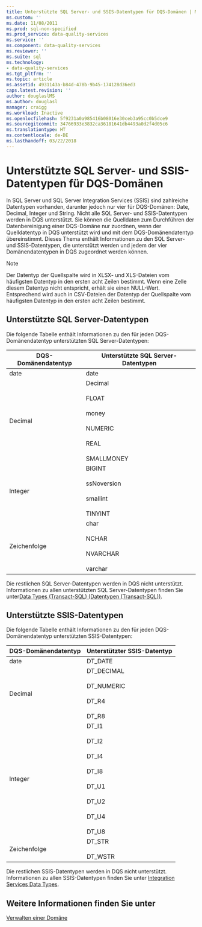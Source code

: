 ```yaml
---
title: Unterstützte SQL Server- und SSIS-Datentypen für DQS-Domänen | Microsoft-Dokumentation
ms.custom: ''
ms.date: 11/08/2011
ms.prod: sql-non-specified
ms.prod_service: data-quality-services
ms.service: ''
ms.component: data-quality-services
ms.reviewer: ''
ms.suite: sql
ms.technology:
- data-quality-services
ms.tgt_pltfrm: ''
ms.topic: article
ms.assetid: 4931143a-b84d-478b-9b45-174128d36ed3
caps.latest.revision: ''
author: douglaslMS
ms.author: douglasl
manager: craigg
ms.workload: Inactive
ms.openlocfilehash: 5f9231a0a985416b08016e30ceb3a95cc0b5dce9
ms.sourcegitcommit: 34766933e3832ca36181641db4493a0d2f4d05c6
ms.translationtype: HT
ms.contentlocale: de-DE
ms.lasthandoff: 03/22/2018
---
```

# <a name="supported-sql-server-and-ssis-data-types-for-dqs-domains"></a>Unterstützte SQL Server- und SSIS-Datentypen für DQS-Domänen
  In SQL Server und SQL Server Integration Services (SSIS) sind zahlreiche Datentypen vorhanden, darunter jedoch nur vier für DQS-Domänen: Date, Decimal, Integer und String. Nicht alle SQL Server- und SSIS-Datentypen werden in DQS unterstützt. Sie können die Quelldaten zum Durchführen der Datenbereinigung einer DQS-Domäne nur zuordnen, wenn der Quelldatentyp in DQS unterstützt wird und mit dem DQS-Domänendatentyp übereinstimmt. Dieses Thema enthält Informationen zu den SQL Server- und SSIS-Datentypen, die unterstützt werden und jedem der vier Domänendatentypen in DQS zugeordnet werden können.  
  
> [!NOTE]  
>  Der Datentyp der Quellspalte wird in XLSX- und XLS-Dateien vom häufigsten Datentyp in den ersten acht Zeilen bestimmt. Wenn eine Zelle diesem Datentyp nicht entspricht, erhält sie einen NULL-Wert. Entsprechend wird auch in CSV-Dateien der Datentyp der Quellspalte vom häufigsten Datentyp in den ersten acht Zeilen bestimmt.  
  
##  <a name="SQLServer"></a> Unterstützte SQL Server-Datentypen  
 Die folgende Tabelle enthält Informationen zu den für jeden DQS-Domänendatentyp unterstützten SQL Server-Datentypen:  
  
|DQS-Domänendatentyp|Unterstützte SQL Server-Datentypen|  
|--------------------------|------------------------------------|  
|date|date|  
|Decimal|Decimal<br /><br /> FLOAT<br /><br /> money<br /><br /> NUMERIC<br /><br /> REAL<br /><br /> SMALLMONEY|  
|Integer|BIGINT<br /><br /> ssNoversion<br /><br /> smallint<br /><br /> TINYINT|  
|Zeichenfolge|char<br /><br /> NCHAR<br /><br /> NVARCHAR<br /><br /> varchar|  
  
 Die restlichen SQL Server-Datentypen werden in DQS nicht unterstützt. Informationen zu allen unterstützten SQL Server-Datentypen finden Sie unter[Data Types &#40;Transact-SQL&#41; (Datentypen &#40;Transact-SQL&#41;)](../t-sql/data-types/data-types-transact-sql.md).  
  
##  <a name="SSIS"></a> Unterstützte SSIS-Datentypen  
 Die folgende Tabelle enthält Informationen zu den für jeden DQS-Domänendatentyp unterstützten SSIS-Datentypen:  
  
|DQS-Domänendatentyp|Unterstützter SSIS-Datentyp|  
|--------------------------|------------------------------|  
|date|DT_DATE|  
|Decimal|DT_DECIMAL<br /><br /> DT_NUMERIC<br /><br /> DT_R4<br /><br /> DT_R8|  
|Integer|DT_I1<br /><br /> DT_I2<br /><br /> DT_I4<br /><br /> DT_I8<br /><br /> DT_U1<br /><br /> DT_U2<br /><br /> DT_U4<br /><br /> DT_U8|  
|Zeichenfolge|DT_STR<br /><br /> DT_WSTR|  
  
 Die restlichen SSIS-Datentypen werden in DQS nicht unterstützt. Informationen zu allen SSIS-Datentypen finden Sie unter [Integration Services Data Types](../integration-services/data-flow/integration-services-data-types.md).  
  
## <a name="see-also"></a>Weitere Informationen finden Sie unter  
 [Verwalten einer Domäne](../data-quality-services/managing-a-domain.md)  
  
  
